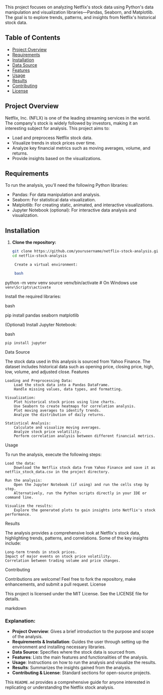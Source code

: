 This project focuses on analyzing Netflix's stock data using Python's data manipulation and visualization libraries—Pandas, Seaborn, and Matplotlib. The goal is to explore trends, patterns, and insights from Netflix's historical stock data.

## Table of Contents

- [Project Overview](#project-overview)
- [Requirements](#requirements)
- [Installation](#installation)
- [Data Source](#data-source)
- [Features](#features)
- [Usage](#usage)
- [Results](#results)
- [Contributing](#contributing)
- [License](#license)

## Project Overview

Netflix, Inc. (NFLX) is one of the leading streaming services in the world. The company's stock is widely followed by investors, making it an interesting subject for analysis. This project aims to:
- Load and preprocess Netflix stock data.
- Visualize trends in stock prices over time.
- Analyze key financial metrics such as moving averages, volume, and returns.
- Provide insights based on the visualizations.

## Requirements

To run the analysis, you'll need the following Python libraries:

- Pandas: For data manipulation and analysis.
- Seaborn: For statistical data visualization.
- Matplotlib: For creating static, animated, and interactive visualizations.
- Jupyter Notebook (optional): For interactive data analysis and visualization.

## Installation

1. **Clone the repository:**

   ```bash
   git clone https://github.com/yourusername/netflix-stock-analysis.git
   cd netflix-stock-analysis

    Create a virtual environment:

    bash

python -m venv venv
source venv/bin/activate  # On Windows use `venv\Scripts\activate`

Install the required libraries:

bash

pip install pandas seaborn matplotlib

(Optional) Install Jupyter Notebook:

bash

    pip install jupyter

Data Source

The stock data used in this analysis is sourced from Yahoo Finance. The dataset includes historical data such as opening price, closing price, high, low, volume, and adjusted close.
Features

    Loading and Preprocessing Data:
        Load the stock data into a Pandas DataFrame.
        Handle missing values, data types, and formatting.

    Visualization:
        Plot historical stock prices using line charts.
        Use Seaborn to create heatmaps for correlation analysis.
        Plot moving averages to identify trends.
        Analyze the distribution of daily returns.

    Statistical Analysis:
        Calculate and visualize moving averages.
        Analyze stock price volatility.
        Perform correlation analysis between different financial metrics.

Usage

To run the analysis, execute the following steps:

    Load the data:
        Download the Netflix stock data from Yahoo Finance and save it as netflix_stock_data.csv in the project directory.

    Run the analysis:
        Open the Jupyter Notebook (if using) and run the cells step by step.
        Alternatively, run the Python scripts directly in your IDE or command line.

    Visualize the results:
        Explore the generated plots to gain insights into Netflix's stock performance.

Results

The analysis provides a comprehensive look at Netflix's stock data, highlighting trends, patterns, and correlations. Some of the key insights include:

    Long-term trends in stock prices.
    Impact of major events on stock price volatility.
    Correlation between trading volume and price changes.

Contributing

Contributions are welcome! Feel free to fork the repository, make enhancements, and submit a pull request.
License

This project is licensed under the MIT License. See the LICENSE file for details.

markdown


### Explanation:
- **Project Overview**: Gives a brief introduction to the purpose and scope of the analysis.
- **Requirements & Installation**: Guides the user through setting up the environment and installing necessary libraries.
- **Data Source**: Specifies where the stock data is sourced from.
- **Features**: Lists the main features and functionalities of the analysis.
- **Usage**: Instructions on how to run the analysis and visualize the results.
- **Results**: Summarizes the insights gained from the analysis.
- **Contributing & License**: Standard sections for open-source projects.

This `README.md` provides a comprehensive guide for anyone interested in replicating or understanding the Netflix stock analysis.


